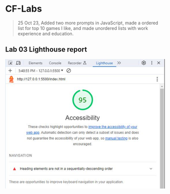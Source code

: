 # CF-Labs

> 25 Oct 23, Added two more prompts in JavaScript, made a ordered list for top 10 games I like, and made unordered lists with work experience and education.

## Lab 03 Lighthouse report
![Lab 03 Lighthouse report](lab03_lighthouse_report.JPG)
